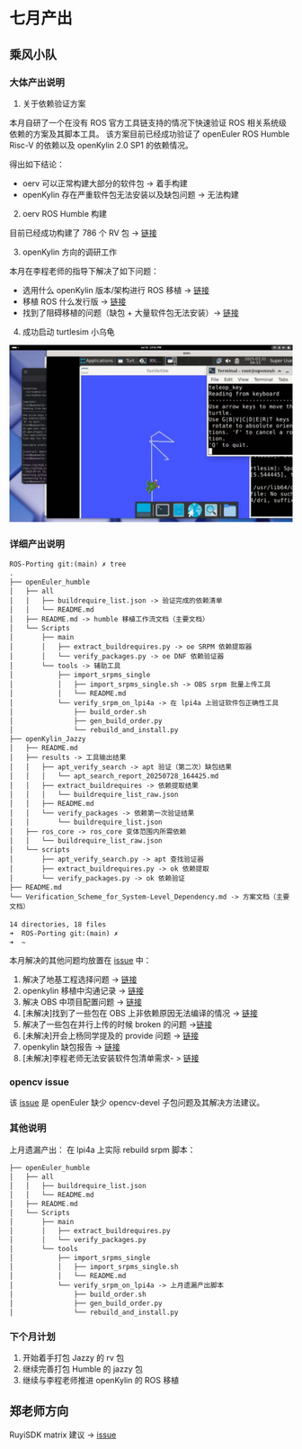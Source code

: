 # 七月产出

## 乘风小队

### 大体产出说明

1. 关于依赖验证方案

本月自研了一个在没有 ROS 官方工具链支持的情况下快速验证 ROS 相关系统级依赖的方案及其脚本工具。
该方案目前已经成功验证了 openEuler ROS Humble Risc-V 的依赖以及 openKylin 2.0 SP1 的依赖情况。

得出如下结论：

- oerv 可以正常构建大部分的软件包 -> 着手构建
- openKylin 存在严重软件包无法安装以及缺包问题 -> 无法构建

2. oerv ROS Humble 构建

目前已经成功构建了 786  个 RV 包 -> [链接](https://build.tarsier-infra.isrc.ac.cn/project/show/home:Sebastianhayashi:ROS-Humble-openEuler)

3. openKylin 方向的调研工作

本月在李程老师的指导下解决了如下问题：

- 选用什么 openKylin 版本/架构进行 ROS 移植 -> [链接](https://github.com/Sebastianhayashi/ROS-Porting/issues/2)
- 移植 ROS 什么发行版 -> [链接](https://github.com/Sebastianhayashi/ROS-Porting/issues/2)
- 找到了阻碍移植的问题（缺包 + 大量软件包无法安装）-> [链接](https://github.com/Sebastianhayashi/ROS-Porting/blob/main/openKylin_Jazzy/results/README.md)

4. 成功启动 turtlesim 小乌龟

![alt text](./img/rv_humble_turtlesim.jpg)



### 详细产出说明

```
ROS-Porting git:(main) ✗ tree
.
├── openEuler_humble
│   ├── all
│   │   ├── buildrequire_list.json -> 验证完成的依赖清单
│   │   └── README.md
│   ├── README.md -> humble 移植工作流文档（主要文档）
│   └── Scripts
│       ├── main
│       │   ├── extract_buildrequires.py -> oe SRPM 依赖提取器
│       │   └── verify_packages.py -> oe DNF 依赖验证器
│       └── tools -> 辅助工具
│           ├── import_srpms_single
│           │   ├── import_srpms_single.sh -> OBS srpm 批量上传工具
│           │   └── README.md
│           └── verify_srpm_on_lpi4a -> 在 lpi4a 上验证软件包正确性工具
│               ├── build_order.sh
│               ├── gen_build_order.py
│               └── rebuild_and_install.py
├── openKylin_Jazzy
│   ├── README.md
│   ├── results -> 工具输出结果
│   │   ├── apt_verify_search -> apt 验证（第二次）缺包结果
│   │   │   └── apt_search_report_20250728_164425.md
│   │   ├── extract_buildrequires -> 依赖提取结果
│   │   │   └── buildrequire_list_raw.json
│   │   ├── README.md
│   │   └── verify_packages -> 依赖第一次验证结果
│   │       └── buildrequire_list.json
│   ├── ros_core -> ros_core 变体范围内所需依赖
│   │   └── buildrequire_list_raw.json
│   └── scripts
│       ├── apt_verify_search.py -> apt 查找验证器
│       ├── extract_buildrequires.py -> ok 依赖提取
│       └── verify_packages.py -> ok 依赖验证
├── README.md
└── Verification_Scheme_for_System-Level_Dependency.md -> 方案文档（主要文档）

14 directories, 18 files
➜  ROS-Porting git:(main) ✗
➜  ~
```
本月解决的其他问题均放置在 [issue](https://github.com/Sebastianhayashi/ROS-Porting/issues) 中：

1. 解决了地基工程选择问题 -> [链接](https://github.com/Sebastianhayashi/ROS-Porting/issues/1)
2. openkylin 移植中沟通记录 -> [链接](https://github.com/Sebastianhayashi/ROS-Porting/issues/2)
3. 解决 OBS 中项目配置问题 -> [链接](https://github.com/Sebastianhayashi/ROS-Porting/issues/3)
4. [未解决]找到了一些包在 OBS 上非依赖原因无法编译的情况 -> [链接](https://github.com/Sebastianhayashi/ROS-Porting/issues/4)
5. 解决了一些包在并行上传的时候 broken 的问题 ->[链接](https://github.com/Sebastianhayashi/ROS-Porting/issues/5)
6. [未解决]开会上杨同学提及的 provide 问题 -> [链接](https://github.com/Sebastianhayashi/ROS-Porting/issues/6)
7. openkylin 缺包报告 -> [链接](https://github.com/Sebastianhayashi/ROS-Porting/issues/7)
8. [未解决]李程老师无法安装软件包清单需求- > [链接](https://github.com/Sebastianhayashi/ROS-Porting/issues/8)


### opencv issue

该 [issue](https://gitee.com/src-openeuler/opencv/issues/ICNZ2Q?from=project-issue) 是 openEuler 缺少 opencv-devel 子包问题及其解决方法建议。

### 其他说明

上月遗漏产出：
在 lpi4a 上实际 rebuild srpm 脚本：

```
├── openEuler_humble
│   ├── all
│   │   ├── buildrequire_list.json
│   │   └── README.md
│   ├── README.md
│   └── Scripts
│       ├── main
│       │   ├── extract_buildrequires.py
│       │   └── verify_packages.py
│       └── tools
│           ├── import_srpms_single
│           │   ├── import_srpms_single.sh
│           │   └── README.md
│           └── verify_srpm_on_lpi4a -> 上月遗漏产出脚本
│               ├── build_order.sh
│               ├── gen_build_order.py
│               └── rebuild_and_install.py
```


### 下个月计划

1. 开始着手打包 Jazzy 的 rv 包
2. 继续完善打包 Humble 的 jazzy 包
3. 继续与李程老师推进 openKylin 的 ROS 移植

## 郑老师方向

RuyiSDK matrix 建议 -> [issue](https://github.com/QA-Team-lo/support-matrix-frontend/issues/4)



